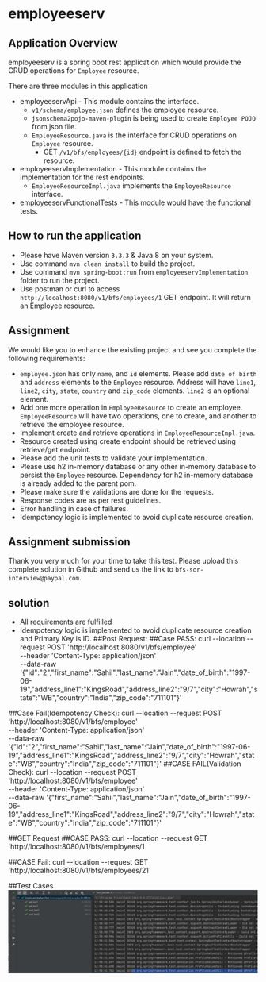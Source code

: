 # employeeserv

## Application Overview
employeeserv is a spring boot rest application which would provide the CRUD operations for `Employee` resource.

There are three modules in this application
- employeeservApi - This module contains the interface.
	- `v1/schema/employee.json` defines the employee resource.
	- `jsonschema2pojo-maven-plugin` is being used to create `Employee POJO` from json file.
	- `EmployeeResource.java` is the interface for CRUD operations on `Employee` resource.
		- GET `/v1/bfs/employees/{id}` endpoint is defined to fetch the resource.
- employeeservImplementation - This module contains the implementation for the rest endpoints.
	- `EmployeeResourceImpl.java` implements the `EmployeeResource` interface.
- employeeservFunctionalTests - This module would have the functional tests.

## How to run the application
- Please have Maven version `3.3.3` & Java 8 on your system.
- Use command `mvn clean install` to build the project.
- Use command `mvn spring-boot:run` from `employeeservImplementation` folder to run the project.
- Use postman or curl to access `http://localhost:8080/v1/bfs/employees/1` GET endpoint. It will return an Employee resource.

## Assignment
We would like you to enhance the existing project and see you complete the following requirements:

- `employee.json` has only `name`, and `id` elements. Please add `date of birth` and `address` elements to the `Employee` resource. Address will have `line1`, `line2`, `city`, `state`, `country` and `zip_code` elements. `line2` is an optional element.
- Add one more operation in `EmployeeResource` to create an employee. `EmployeeResource` will have two operations, one to create, and another to retrieve the employee resource.
- Implement create and retrieve operations in `EmployeeResourceImpl.java`.
- Resource created using create endpoint should be retrieved using retrieve/get endpoint.
- Please add the unit tests to validate your implementation.
- Please use h2 in-memory database or any other in-memory database to persist the `Employee` resource. Dependency for h2 in-memory database is already added to the parent pom.
- Please make sure the validations are done for the requests.
- Response codes are as per rest guidelines.
- Error handling in case of failures.
- Idempotency logic is implemented to avoid duplicate resource creation.

## Assignment submission
Thank you very much for your time to take this test. Please upload this complete solution in Github and send us the link to `bfs-sor-interview@paypal.com`.
## solution
- All requirements are fulfilled
- Idempotency logic is implemented to avoid duplicate resource creation and Primary Key is ID.
##Post Request:
##Case PASS:
curl --location --request POST 'http://localhost:8080/v1/bfs/employee' \
--header 'Content-Type: application/json' \
--data-raw '{"id":"2","first_name":"Sahil","last_name":"Jain","date_of_birth":"1997-06-19","address_line1":"KingsRoad","address_line2":"9/7","city":"Howrah","state":"WB","country":"India","zip_code":"711101"}'

##Case Fail(Idempotency Check):
curl --location --request POST 'http://localhost:8080/v1/bfs/employee' \
--header 'Content-Type: application/json' \
--data-raw '{"id":"2","first_name":"Sahil","last_name":"Jain","date_of_birth":"1997-06-19","address_line1":"KingsRoad","address_line2":"9/7","city":"Howrah","state":"WB","country":"India","zip_code":"711101"}'
##CASE FAIL(Validation Check):
curl --location --request POST 'http://localhost:8080/v1/bfs/employee' \
--header 'Content-Type: application/json' \
--data-raw '{"first_name":"Sahil","last_name":"Jain","date_of_birth":"1997-06-19","address_line1":"KingsRoad","address_line2":"9/7","city":"Howrah","state":"WB","country":"India","zip_code":"711101"}'

##GET Request
##CASE PASS:
curl --location --request GET 'http://localhost:8080/v1/bfs/employees/1

##CASE Fail:
curl --location --request GET 'http://localhost:8080/v1/bfs/employees/21

##Test Cases
![Alt text](https://github.com/jainsahil1997/employeeserv/blob/main/testcases.JPG "Testcases")
